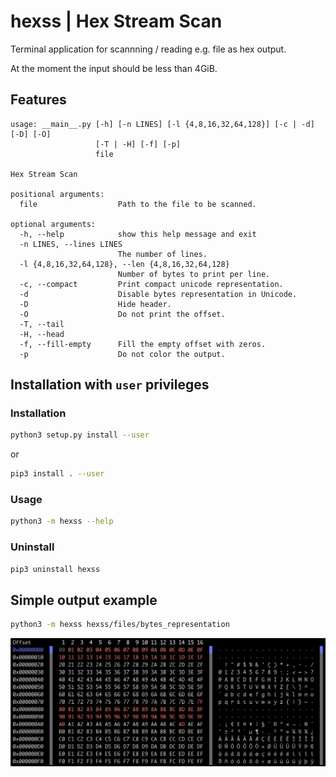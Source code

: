 # hexss | Hex Stream Scan


Terminal application for scannning / reading e.g. file as hex output.

At the moment the input should be less than 4GiB.

## Features
```
usage: __main__.py [-h] [-n LINES] [-l {4,8,16,32,64,128}] [-c | -d] [-D] [-O]
                   [-T | -H] [-f] [-p]
                   file

Hex Stream Scan

positional arguments:
  file                  Path to the file to be scanned.

optional arguments:
  -h, --help            show this help message and exit
  -n LINES, --lines LINES
                        The number of lines.
  -l {4,8,16,32,64,128}, --len {4,8,16,32,64,128}
                        Number of bytes to print per line.
  -c, --compact         Print compact unicode representation.
  -d                    Disable bytes representation in Unicode.
  -D                    Hide header.
  -O                    Do not print the offset.
  -T, --tail
  -H, --head
  -f, --fill-empty      Fill the empty offset with zeros.
  -p                    Do not color the output.
```

## Installation with `user` privileges

### Installation
```bash
python3 setup.py install --user
```
or
```bash
pip3 install . --user
```

### Usage
```bash
python3 -m hexss --help
```

### Uninstall
```bash
pip3 uninstall hexss
```

## Simple output example
```bash
python3 -m hexss hexss/files/bytes_representation
```

![Screenshot with output for above command.](docs/example.png)

